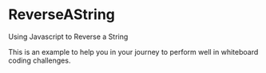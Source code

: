 # ReverseAString
Using Javascript to Reverse a String

This is an example to help you in your journey to perform well in whiteboard coding challenges.
